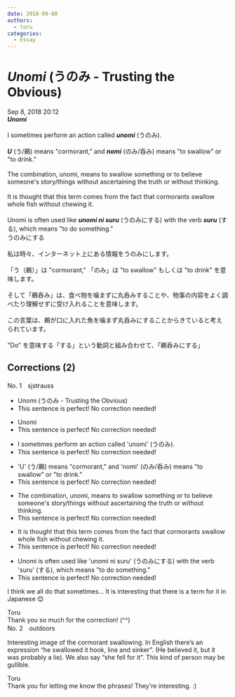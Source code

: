 ```yaml
---
date: 2018-09-08
authors:
  - toru
categories:
  - Essay
---
```


<h1 id="subject_show"><strong><em>Unomi</strong></em> (うのみ - Trusting the Obvious)</h1>
<div class="date">Sep 8, 2018 20:12</div>
<div id="post"><div id="body_show_ori">
<strong><em>Unomi</strong></em><br/><br/>I sometimes perform an action called <strong><em>unomi</em></strong> (うのみ).<br/><br/><strong><em>U</em></strong> (う/鵜) means "cormorant," and <strong><em>nomi</em></strong> (のみ/呑み) means "to swallow" or "to drink."<br/><br/>The combination, unomi, means to swallow something or to believe someone's story/things without ascertaining the truth or without thinking.<br/><br/>It is thought that this term comes from the fact that cormorants swallow whole fish without chewing it.<br/><br/>Unomi is often used like <strong><em>unomi ni suru</em></strong> (うのみにする) with the verb <strong><em>suru</em></strong> (する), which means "to do something."
</div></div>

<!-- more -->

<div id="post_ja"><div id="body_show_mo">
うのみにする<br/><br/>私は時々、インターネット上にある情報をうのみにします。<br/><br/>「う（鵜）」は "cormorant," 「のみ」は "to swallow" もしくは "to drink" を意味します。<br/><br/>そして「鵜呑み」は、食べ物を噛まずに丸呑みすることや、物事の内容をよく調べたり理解せずに受け入れることを意味します。<br/><br/>この言葉は、鵜が口に入れた魚を噛まず丸呑みにすることからきていると考えられています。<br/><br/>"Do" を意味する「する」という動詞と組み合わせて、「鵜呑みにする」
</div></div>

## Corrections (2)
<div id="block"><div class="first_name"> No. 1　<span class="just_name">sjstrauss</span></div><div id="block2">
<ul class="correction_field">
<li class="incorrect">Unomi (うのみ - Trusting the Obvious)</li>
<li class="corrected perfect">This sentence is perfect! No correction needed!</li>
</ul>
<ul class="correction_field">
<li class="incorrect">Unomi</li>
<li class="corrected perfect">This sentence is perfect! No correction needed!</li>
</ul>
<ul class="correction_field">
<li class="incorrect">I sometimes perform an action called 'unomi' (うのみ).</li>
<li class="corrected perfect">This sentence is perfect! No correction needed!</li>
</ul>
<ul class="correction_field">
<li class="incorrect">'U' (う/鵜) means "cormorant," and 'nomi' (のみ/呑み) means "to swallow" or "to drink."</li>
<li class="corrected perfect">This sentence is perfect! No correction needed!</li>
</ul>
<ul class="correction_field">
<li class="incorrect">The combination, unomi, means to swallow something or to believe someone's story/things without ascertaining the truth or without thinking.</li>
<li class="corrected perfect">This sentence is perfect! No correction needed!</li>
</ul>
<ul class="correction_field">
<li class="incorrect">It is thought that this term comes from the fact that cormorants swallow whole fish without chewing it.</li>
<li class="corrected perfect">This sentence is perfect! No correction needed!</li>
</ul>
<ul class="correction_field">
<li class="incorrect">Unomi is often used like 'unomi ni suru' (うのみにする) with the verb 'suru' (する), which means "to do something."</li>
<li class="corrected perfect">This sentence is perfect! No correction needed!</li>
</ul>
<p class="comment_small">
 I think we all do that sometimes... It is interesting that there is a term for it in Japanese 😊
</p>

</div><div class="name"><span class="just_name">Toru</span><br>
Thank you so much for the correction! (^^)
</div>
</div>
<div id="block"><div class="first_name"> No. 2　<span class="just_name">outdoors</span></div><div id="block2">
<p class="comment_small">
 Interesting image of the cormorant swallowing. In English there’s an expression “he swallowed it hook, line and sinker”. (He believed it, but it was probably a lie). We also say “she fell for it”. This kind of person may be gullible.
</p>

</div><div class="name"><span class="just_name">Toru</span><br>
Thank you for letting me know the phrases! They're interesting. :)
</div>
</div>
